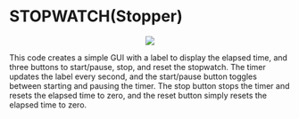 # STOPWATCH(Stopper)
<p align="center">
  <img src="https://user-images.githubusercontent.com/99544156/232581513-f1e68e64-32d0-408d-b899-f29301b95cac.png">
</p>
This code creates a simple GUI with a label to display the elapsed time, and three buttons to start/pause, stop, and reset the stopwatch. The timer updates the label every second, and the start/pause button toggles between starting and pausing the timer. The stop button stops the timer and resets the elapsed time to zero, and the reset button simply resets the elapsed time to zero.

